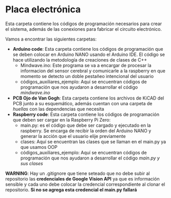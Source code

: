 # Placa electrónica

Esta carpeta contiene los códigos de programación necesarios para crear el sistema, además de las conexiones para fabricar el circuito electrónico.

Vamos a encontrar las siguientes carpetas:

- **Arduino code**: Esta carpeta contiene los códigos de programación que se deben colocar en Arduino NANO usando el Arduino IDE. El código se hace utilizando la metodología de creaciones de clases de C++
  - Mindwave.ino: Este programa se va a encargar de procesar la informacion del sensor cerebral y comunicarle a la raspberry en que momento se detecto un doble pestañeo intencional del usuario
  - códigos_auxiliares_ejemplo: Aquí se encuentran códigos de programación que nos ayudaron a desarrollar el código *mindwave.ino*
- **PCB Ojo de Van Gogh**: Esta carpeta contiene los archivos de KiCAD del PCB junto a su esquemático, además cuentan con una carpeta de *huellas* con las dependencias que necesita
- **Raspberry code**: Esta carpeta contiene los códigos de programación que deben ser cargar en la Raspberry Pi Zero:
  - main.py: es el código que debe ser cargado y ejecutado en la raspberry. Se encarga de recibir la orden del Arduino NANO y generar la acción que el usuario elije previamente
  - clases: Aquí se encuentran las clases que se llaman en el main.py ya que usamos OOP
  - códigos_auxiliares_ejemplo: Aquí se encuentran códigos de programación que nos ayudaron a desarrollar el código *main.py y sus clases*

**WARNING**: Hay un .gitignore que tiene seteado que no debe subir al repositorio las **credenciales de Google Vision API** ya que es información sensible y cada uno debe colocar la credencial correspondiente al clonar el repositorio. **Si no se agrega esta credencial el main.py fallará**